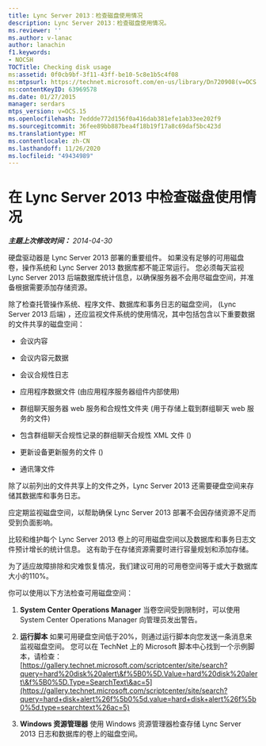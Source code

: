 ```yaml
---
title: Lync Server 2013：检查磁盘使用情况
description: Lync Server 2013：检查磁盘使用情况。
ms.reviewer: ''
ms.author: v-lanac
author: lanachin
f1.keywords:
- NOCSH
TOCTitle: Checking disk usage
ms:assetid: 0f0cb9bf-3f11-43ff-be10-5c8e1b5c4f08
ms:mtpsurl: https://technet.microsoft.com/en-us/library/Dn720908(v=OCS.15)
ms:contentKeyID: 63969578
ms.date: 01/27/2015
manager: serdars
mtps_version: v=OCS.15
ms.openlocfilehash: 7eddde772d156f0a416dab381efe1ab33ee202f9
ms.sourcegitcommit: 36fee89bb887bea4f18b19f17a8c69daf5bc423d
ms.translationtype: MT
ms.contentlocale: zh-CN
ms.lasthandoff: 11/26/2020
ms.locfileid: "49434989"
---
```

# <a name="checking-disk-usage-in-lync-server-2013"></a>在 Lync Server 2013 中检查磁盘使用情况

<div data-xmlns="http://www.w3.org/1999/xhtml">

<div class="topic" data-xmlns="http://www.w3.org/1999/xhtml" data-msxsl="urn:schemas-microsoft-com:xslt" data-cs="https://msdn.microsoft.com/">

<div data-asp="https://msdn2.microsoft.com/asp">



</div>

<div id="mainSection">

<div id="mainBody">

<span> </span>

_**主题上次修改时间：** 2014-04-30_

硬盘驱动器是 Lync Server 2013 部署的重要组件。 如果没有足够的可用磁盘卷，操作系统和 Lync Server 2013 数据库都不能正常运行。 您必须每天监视 Lync Server 2013 后端数据库统计信息，以确保服务器不会用尽磁盘空间，并准备根据需要添加存储资源。

除了检查托管操作系统、程序文件、数据库和事务日志的磁盘空间， (Lync Server 2013 后端) ，还应监视文件系统的使用情况，其中包括包含以下重要数据的文件共享的磁盘空间：

  - 会议内容

  - 会议内容元数据

  - 会议合规性日志

  - 应用程序数据文件 (由应用程序服务器组件内部使用) 

  - 群组聊天服务器 web 服务和合规性文件夹 (用于存储上载到群组聊天 web 服务的文件) 

  - 包含群组聊天合规性记录的群组聊天合规性 XML 文件 () 

  - 更新设备更新服务的文件 () 

  - 通讯簿文件

除了以前列出的文件共享上的文件之外，Lync Server 2013 还需要硬盘空间来存储其数据库和事务日志。

应定期监视磁盘空间，以帮助确保 Lync Server 2013 部署不会因存储资源不足而受到负面影响。

比较和维护每个 Lync Server 2013 卷上的可用磁盘空间以及数据库和事务日志文件预计增长的统计信息。 这有助于在存储资源需要时进行容量规划和添加存储。

为了适应故障排除和灾难恢复情况，我们建议可用的可用卷空间等于或大于数据库大小的110%。

你可以使用以下方法检查可用磁盘空间：

1.  **System Center Operations Manager**   当卷空间受到限制时，可以使用 System Center Operations Manager 向管理员发出警告。

2.  **运行脚本**   如果可用硬盘空间低于20%，则通过运行脚本向您发送一条消息来监视磁盘空间。 您可以在 TechNet 上的 Microsoft 脚本中心找到一个示例脚本，请检查： [https://gallery.technet.microsoft.com/scriptcenter/site/search?query=hard%20disk%20alert\&f%5B0%5D.Value=hard%20disk%20alert\&f%5B0%5D.Type=SearchText\&ac=5](https://gallery.technet.microsoft.com/scriptcenter/site/search?query=hard+disk+alert%26f%5b0%5d.value=hard+disk+alert%26f%5b0%5d.type=searchtext%26ac=5)

3.  **Windows 资源管理器**   使用 Windows 资源管理器检查存储 Lync Server 2013 日志和数据库的卷上的磁盘空间。

</div>

<span> </span>

</div>

</div>

</div>

